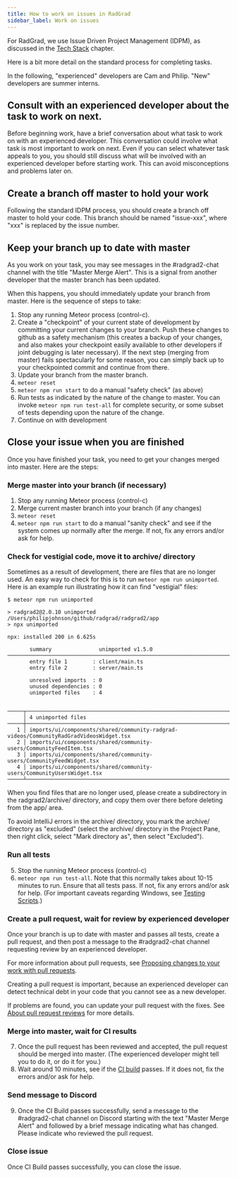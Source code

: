 ```yaml
---
title: How to work on issues in RadGrad
sidebar_label: Work on issues
---
```


For RadGrad, we use Issue Driven Project Management (IDPM), as discussed in the [Tech Stack](../tech-stack#issue-driven-project-management) chapter.

Here is a bit more detail on the standard process for completing tasks.

In the following, "experienced" developers are Cam and Philip. "New" developers are summer interns.

## Consult with an experienced developer about the task to work on next.

Before beginning work, have a brief conversation about what task to work on with an experienced developer. This conversation could involve what task is most important to work on next.  Even if you can select whatever task appeals to you, you should still discuss what will be involved with an experienced developer before starting work. This can avoid misconceptions and problems later on.

## Create a branch off master to hold your work

Following the standard IDPM process, you should create a branch off master to hold your code. This branch should be named "issue-xxx", where "xxx" is replaced by the issue number.

## Keep your branch up to date with master

As you work on your task, you may see messages in the #radgrad2-chat channel with the title "Master Merge Alert". This is a signal from another developer that the master branch has been updated.

When this happens, you should immediately update your branch from master. Here is the sequence of steps to take:

  1. Stop any running Meteor process (control-c).
  2. Create a "checkpoint" of your current state of development by committing your current changes to your branch. Push these changes to github as a safety mechanism (this creates a backup of your changes, and also makes your checkpoint easily available to other developers if joint debugging is later necessary). If the next step (merging from master) fails spectacularly for some reason, you can simply back up to your checkpointed commit and continue from there.
  3. Update your branch from the master branch.
  4. `meteor reset`
  5. `meteor npm run start` to do a manual "safety check" (as above)
  6. Run tests as indicated by the nature of the change to master. You can invoke `meteor npm run test-all` for complete security, or some subset of tests depending upon the nature of the change.
  7. Continue on with development

## Close your issue when you are finished

Once you have finished your task, you need to get your changes merged into master.  Here are the steps:

### Merge master into your branch (if necessary)

  1. Stop any running Meteor process (control-c)
  2. Merge current master branch into your branch (if any changes)
  3. `meteor reset`
  4. `meteor npm run start` to do a manual "sanity check" and see if the system comes up normally after the merge. If not, fix any errors and/or ask for help.

### Check for vestigial code, move it to archive/ directory

Sometimes as a result of development, there are files that are no longer used.  An easy way to check for this is to run `meteor npm run unimported`. Here is an example run illustrating how it can find "vestigial" files:

```
$ meteor npm run unimported

> radgrad2@2.0.10 unimported /Users/philipjohnson/github/radgrad/radgrad2/app
> npx unimported

npx: installed 200 in 6.625s

       summary               unimported v1.5.0
──────────────────────────────────────────────────────────────────────────────────────────────────────────────────────────────────
       entry file 1        : client/main.ts
       entry file 2        : server/main.ts

       unresolved imports  : 0
       unused dependencies : 0
       unimported files    : 4


─────┬────────────────────────────────────────────────────────────────────────────────────────────────────────────────────────────
     │ 4 unimported files
─────┼────────────────────────────────────────────────────────────────────────────────────────────────────────────────────────────
   1 │ imports/ui/components/shared/community-radgrad-videos/CommunityRadGradVideosWidget.tsx
   2 │ imports/ui/components/shared/community-users/CommunityFeedItem.tsx
   3 │ imports/ui/components/shared/community-users/CommunityFeedWidget.tsx
   4 │ imports/ui/components/shared/community-users/CommunityUsersWidget.tsx
─────┴────────────────────────────────────────────────────────────────────────────────────────────────────────────────────────────
```

When you find files that are no longer used, please create a subdirectory in the radgrad2/archive/ directory, and copy them over there before deleting from the app/ area.

To avoid IntelliJ errors in the archive/ directory, you mark the archive/ directory as "excluded" (select the archive/ directory in the Project Pane, then right click, select "Mark directory as", then select "Excluded").

### Run all tests

  5. Stop the running Meteor process (control-c)
  6. `meteor npm run test-all`. Note that this normally takes about 10-15 minutes to run.  Ensure that all tests pass. If not, fix any errors and/or ask for help. (For important caveats regarding Windows, see [Testing Scripts](../../testing/reference/testing-scripts).)


### Create a pull request, wait for review by experienced developer

Once your branch is up to date with master and passes all tests, create a pull request, and then post a message to the #radgrad2-chat channel requesting review by an experienced developer.

For more information about pull requests, see [Proposing changes to your work with pull requests](https://docs.github.com/en/github/collaborating-with-pull-requests/proposing-changes-to-your-work-with-pull-requests).

Creating a pull request is important, because an experienced developer can detect technical debt in your code that you cannot see as a new developer.

If problems are found, you can update your pull request with the fixes. See [About pull request reviews](https://docs.github.com/en/github/collaborating-with-pull-requests/reviewing-changes-in-pull-requests/about-pull-request-reviews) for more details.

### Merge into master, wait for CI results

  7. Once the pull request has been reviewed and accepted, the pull request should be merged into master. (The experienced developer might tell you to do it, or do it for you.)
  8. Wait around 10 minutes, see if the [CI build](https://github.com/radgrad/radgrad2/actions) passes. If it does not, fix the errors and/or ask for help.

### Send message to Discord

  9. Once the CI Build passes successfully, send a message to the #radgrad2-chat channel on Discord starting with the text "Master Merge Alert" and followed by a brief message indicating what has changed. Please indicate who reviewed the pull request.

### Close issue

Once CI Build passes successfully, you can close the issue.



